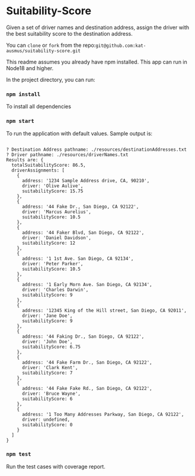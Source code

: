 # Suitability-Score
Given a set of driver names and destination address, assign the driver with the best suitability score to the destination address.


You can `clone` or `fork` from the repo:`git@github.com:kat-ausmus/suitability-score.git`

This readme assumes you already have npm installed.  This app can run in Node18 and higher. 

In the project directory, you can run:

### `npm install`

To install all dependencies

### `npm start`

To run the application with default values.
Sample output is:

```

? Destination Address pathname: ./resources/destinationAddresses.txt
? Driver pathname: ./resources/driverNames.txt
Results are: {
  totalSuitabilityScore: 86.5,
  driverAssignments: [
    {
      address: '1234 Sample Address drive, CA, 90210',
      driver: 'Olive Aulive',
      suitabilityScore: 15.75
    },
    {
      address: '44 Fake Dr., San Diego, CA 92122',
      driver: 'Marcus Aurelius',
      suitabilityScore: 10.5
    },
    {
      address: '44 Faker Blvd, San Diego, CA 92122',
      driver: 'Daniel Davidson',
      suitabilityScore: 12
    },
    {
      address: '1 1st Ave. San Diego, CA 92134',
      driver: 'Peter Parker',
      suitabilityScore: 10.5
    },
    {
      address: '1 Early Morn Ave. San Diego, CA 92134',
      driver: 'Charles Darwin',
      suitabilityScore: 9
    },
    {
      address: '12345 King of the Hill street, San Diego, CA 92011',
      driver: 'Jane Doe',
      suitabilityScore: 9
    },
    {
      address: '44 Faking Dr., San Diego, CA 92122',
      driver: 'John Doe',
      suitabilityScore: 6.75
    },
    {
      address: '44 Fake Farm Dr., San Diego, CA 92122',
      driver: 'Clark Kent',
      suitabilityScore: 7
    },
    {
      address: '44 Fake Fake Rd., San Diego, CA 92122',
      driver: 'Bruce Wayne',
      suitabilityScore: 6
    },
    {
      address: '1 Too Many Addresses Parkway, San Diego, CA 92122',
      driver: undefined,
      suitabilityScore: 0
    }
  ]
}

```

### `npm test`

Run the test cases with coverage report.